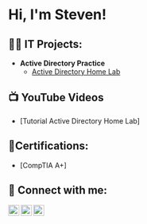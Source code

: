 <h1>Hi, I'm Steven! </h1>

<h2>👨‍💻 IT Projects:</h2>

- <b>Active Directory Practice</b>
  - [Active Directory Home Lab](https://github.com/stevenjbit/ActiveDirectoryLab)

<h2>📺 YouTube Videos</h2>

- [Tutorial Active Directory Home Lab]

<h2>👨Certifications:</h2>

- [CompTIA A+]

<h2> 🤳 Connect with me:</h2>

[<img align="left" alt="Steven-Bealle | LinkedIn" width="22px" src="https://cdn.jsdelivr.net/npm/simple-icons@v3/icons/linkedin.svg" />][linkedin]
[<img align="left" alt="StevenBealle | Twitter" width="22px" src="https://cdn.jsdelivr.net/npm/simple-icons@v3/icons/twitter.svg" />][twitter]
[<img align="left" alt="StevenB | YouTube" width="22px" src="https://cdn.jsdelivr.net/npm/simple-icons@v3/icons/youtube.svg" />][youtube]

[linkedin]: https://linkedin.com/in/steven-bealle
[twitter]: https://twitter.com/stevenbealle
[youtube]: https://www.youtube.com/@stevenjbit


<!--
**stevenjbit/stevenjbit** is a ✨ _special_ ✨ repository because its `README.md` (this file) appears on your GitHub profile.

Here are some ideas to get you started:

- 🔭 I’m currently working on ...
- 🌱 I’m currently learning ...
- 👯 I’m looking to collaborate on ...
- 🤔 I’m looking for help with ...
- 💬 Ask me about ...
- 📫 How to reach me: ...
- 😄 Pronouns: ...
- ⚡ Fun fact: ...
-->
